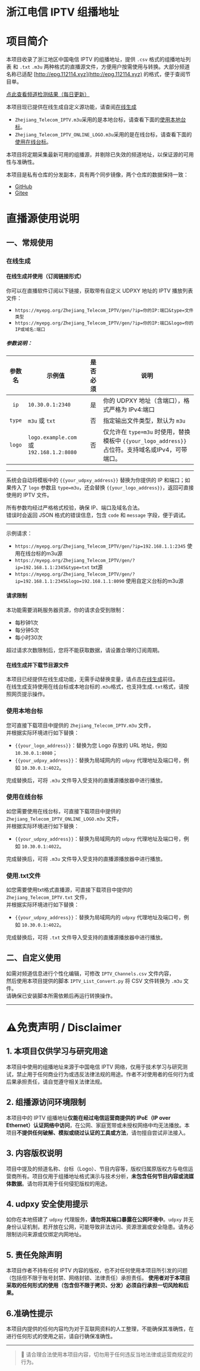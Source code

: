 # 浙江电信 IPTV 组播地址

# 项目简介

本项目收录了浙江地区中国电信 IPTV 的组播地址，提供 `.csv` 格式的组播地址列表 和 `.txt` `.m3u` 两种格式的直播源文件，方便用户按需使用与转换。大部分频道名称已适配 [http://epg.112114.xyz](http://epg.112114.xyz) 的格式，便于查阅节目单。

[点此查看频道检测结果（每日更新）](https://myepg.org/Zhejiang_Telecom_IPTV/report.html)

本项目现已提供在线生成自定义源功能，请查阅[在线生成](#在线生成)

- `Zhejiang_Telecom_IPTV.m3u`采用的是本地台标，请查看下面的[使用本地台标](#使用本地台标)。
- `Zhejiang_Telecom_IPTV_ONLINE_LOGO.m3u`采用的是在线台标，请查看下面的[使用在线台标](#使用在线台标)。

本项目将定期采集最新可用的组播源，并剔除已失效的频道地址，以保证源的可用性与准确性。

本项目是私有仓库的分发副本，具有两个同步镜像，两个仓库的数据保持一致：
- [GitHub](https://github.com/FHZDCJ/Zhejiang_Telecom_IPTV)
- [Gitee](https://gitee.com/FHZDCJ/Zhejiang_Telecom_IPTV)

# 直播源使用说明

## 一、常规使用

### 在线生成

#### 在线生成并使用（订阅链接形式）

你可以在直播软件订阅以下链接，获取带有自定义 UDPXY 地址的 IPTV 播放列表文件：

- `https://myepg.org/Zhejiang_Telecom_IPTV/gen/?ip=你的IP:端口&type=文件类型`
- `https://myepg.org/Zhejiang_Telecom_IPTV/gen/?ip=你的IP:端口&logo=你的IP或域名:端口`

##### 参数说明：

|  参数名   | 示例值                                     | 是否必须 | 说明                                                                    |
|:------:|-----------------------------------------|:----:|-----------------------------------------------------------------------|
|  `ip`  | `10.30.0.1:2340`                        |  是   | 你的 UDPXY 地址（含端口），格式严格为 IPv4:端口                                        |
| `type` | `m3u` 或 `txt`                           |  否   | 指定输出文件类型，默认为 `m3u`                                                    |
| `logo` | `logo.example.com` 或 `192.168.1.2:8080` |  否   | 仅允许在 `type=m3u` 时使用，替换模板中 `{{your_logo_address}}` 占位符。支持域名或IPv4，可带端口。 |

---

系统会自动将模板中的 `{{your_udpxy_address}}` 替换为你提供的 IP 和端口；如果传入了 `logo` 参数且 `type=m3u`，还会替换 `{{your_logo_address}}`，返回可直接使用的 IPTV 文件。

所有参数均经过严格格式校验，确保 IP、端口及域名合法。  
错误时会返回 JSON 格式的错误信息，包含 `code` 和 `message` 字段，便于调试。

---

示例请求：

- `https://myepg.org/Zhejiang_Telecom_IPTV/gen/?ip=192.168.1.1:2345`
使用在线台标的m3u源
- `https://myepg.org/Zhejiang_Telecom_IPTV/gen/?ip=192.168.1.1:2345&type=txt`
txt源
- `https://myepg.org/Zhejiang_Telecom_IPTV/gen/?ip=192.168.1.1:2345&logo=192.168.1.1:8090`
使用自定义台标的m3u源

#### 请求限制
本功能需要消耗服务器资源，你的请求会受到限制：
- 每秒钟1次
- 每分钟5次
- 每小时30次

超过请求次数限制后，您将不能获取数据，请设置合理的订阅周期。

#### 在线生成并下载节目源文件

本项目已经提供在线生成功能，无需手动替换变量，请点击[在线生成](https://myepg.org/Zhejiang_Telecom_IPTV/gen.html)前往。  
在线生成支持使用在线台标或本地台标的`.m3u`格式，也支持生成`.txt`格式，请按照网页提示操作。

### 使用本地台标

您可直接下载项目中提供的 `Zhejiang_Telecom_IPTV.m3u` 文件，  
并根据实际环境进行如下替换：

- `{{your_logo_address}}`：替换为您 Logo 存放的 URL 地址，例如 `10.30.0.1:8080`；  
- `{{your_udpxy_address}}`：替换为局域网内的 `udpxy` 代理地址及端口号，例如 `10.30.0.1:4022`。

完成替换后，可将 `.m3u` 文件导入受支持的直播源播放器中进行播放。

### 使用在线台标

如您需要使用在线台标，可直接下载项目中提供的 `Zhejiang_Telecom_IPTV_ONLINE_LOGO.m3u` 文件，  
并根据实际环境进行如下替换：

- `{{your_udpxy_address}}`：替换为局域网内的 `udpxy` 代理地址及端口号，例如 `10.30.0.1:4022`。

完成替换后，可将 `.m3u` 文件导入受支持的直播源播放器中进行播放。

### 使用.txt文件

如您需要使用txt格式直播源，可直接下载项目中提供的 `Zhejiang_Telecom_IPTV.txt` 文件，  
并根据实际环境进行如下替换：

- `{{your_udpxy_address}}`：替换为局域网内的 `udpxy` 代理地址及端口号，例如 `10.30.0.1:4022`。

完成替换后，可将 `.txt` 文件导入受支持的直播源播放器中进行播放。

## 二、自定义使用

如需对频道信息进行个性化编辑，可修改 `IPTV_Channels.csv` 文件内容，  
然后使用本项目提供的脚本 `IPTV_List_Convert.py` 将 CSV 文件转换为 `.m3u` 文件。  
请确保已安装脚本所需依赖后再运行转换操作。

---

# ⚠️免责声明 / Disclaimer

## 1. 本项目仅供学习与研究用途
本项目中使用的组播地址来源于中国电信 IPTV 网络，仅用于技术学习与研究测试，禁止用于任何商业行为或违反法律法规的用途。作者不对使用者的任何行为或后果承担责任，请自觉遵守相关法律法规。

## 2. 组播源访问环境限制
本项目中的 IPTV 组播地址**仅能在经过电信运营商提供的 IPoE（IP over Ethernet）认证网络中访问**，在公网、家庭宽带或未授权网络中均无法播放。本项目**不提供任何破解、模拟或绕过认证的工具或方法**，请勿擅自尝试非法接入。

## 3. 内容版权说明
项目中提及的频道名称、台标（Logo）、节目内容等，版权归属原版权方与电信运营商所有。项目仅用于组播地址格式演示与技术分析，**未包含任何节目内容或流媒体数据**。请勿将其用于任何侵犯版权的用途。

## 4. udpxy 安全使用提示
如你在本地搭建了 `udpxy` 代理服务，**请勿将其端口暴露在公网环境中**。`udpxy` 并无身份认证机制，若开放在公网，可能导致非法访问、资源泄漏或安全隐患。请务必限制访问来源或仅绑定内网地址。

## 5. 责任免除声明
本项目作者不持有任何 IPTV 内容的版权，也不对任何使用本项目所引发的问题（包括但不限于账号封禁、网络封锁、法律责任）承担责任。
**使用者对于本项目采取的任何形式的使用（包含但不限于拷贝、分发）必须自行承担一切风险和后果。**

## 6.准确性提示
本项目内提供的任何内容均为对于互联网资料的人工整理，不能确保其准确性，在进行任何形式的使用之前，请自行确保准确性。

---

> 📌 请合理合法使用本项目内容，切勿用于任何违反当地法律或运营商规定的行为。
